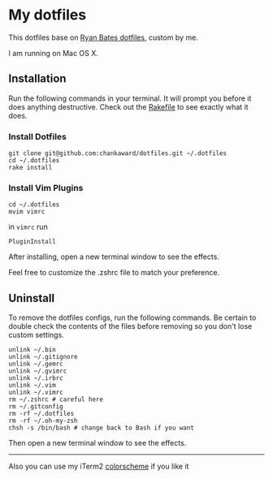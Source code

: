 # My dotfiles

This dotfiles base on [Ryan Bates dotfiles](https://github.com/ryanb/dotfiles), custom by me.

I am running on Mac OS X.


## Installation

Run the following commands in your terminal. It will prompt you before it does anything destructive. Check out the [Rakefile](https://github.com/chankaward/dotfiles/blob/master/Rakefile) to see exactly what it does.

### Install Dotfiles
```terminal
git clone git@github.com:chankaward/dotfiles.git ~/.dotfiles
cd ~/.dotfiles
rake install
```
### Install Vim Plugins
``` terminal
cd ~/.dotfiles
mvim vimrc
```
in ```vimrc``` run
```terminal
PluginInstall
```

After installing, open a new terminal window to see the effects.

Feel free to customize the .zshrc file to match your preference.

## Uninstall

To remove the dotfiles configs, run the following commands. Be certain to double check the contents of the files before removing so you don't lose custom settings.

```
unlink ~/.bin
unlink ~/.gitignore
unlink ~/.gemrc
unlink ~/.gvimrc
unlink ~/.irbrc
unlink ~/.vim
unlink ~/.vimrc
rm ~/.zshrc # careful here
rm ~/.gitconfig
rm -rf ~/.dotfiles
rm -rf ~/.oh-my-zsh
chsh -s /bin/bash # change back to Bash if you want
```

Then open a new terminal window to see the effects.

--------------------------
Also you can use my iTerm2 [colorscheme](https://github.com/chankaward/railscasts-iterm2) if you like it
